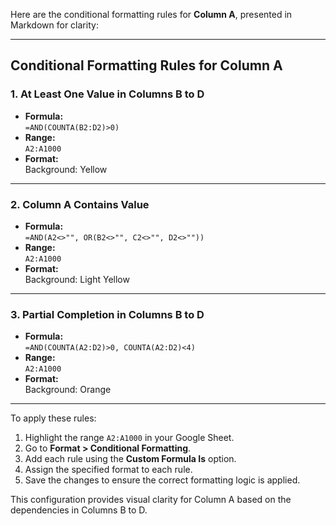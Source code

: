 Here are the conditional formatting rules for **Column A**, presented in Markdown for clarity:

---

## **Conditional Formatting Rules for Column A**

### 1. **At Least One Value in Columns B to D**
- **Formula:**  
  `=AND(COUNTA(B2:D2)>0)`
- **Range:**  
  `A2:A1000`
- **Format:**  
  Background: Yellow  

---

### 2. **Column A Contains Value**
- **Formula:**  
  `=AND(A2<>"", OR(B2<>"", C2<>"", D2<>""))`
- **Range:**  
  `A2:A1000`
- **Format:**  
  Background: Light Yellow  

---

### 3. **Partial Completion in Columns B to D**
- **Formula:**  
  `=AND(COUNTA(A2:D2)>0, COUNTA(A2:D2)<4)`
- **Range:**  
  `A2:A1000`
- **Format:**  
  Background: Orange  

---

To apply these rules:
1. Highlight the range `A2:A1000` in your Google Sheet.
2. Go to **Format > Conditional Formatting**.
3. Add each rule using the **Custom Formula Is** option.
4. Assign the specified format to each rule.
5. Save the changes to ensure the correct formatting logic is applied.

This configuration provides visual clarity for Column A based on the dependencies in Columns B to D.